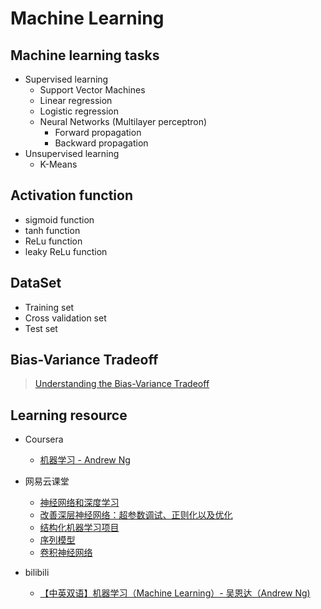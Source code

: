 # Machine Learning

## Machine learning tasks
* Supervised learning
  * Support Vector Machines
  * Linear regression
  * Logistic regression
  * Neural Networks (Multilayer perceptron)
    * Forward propagation
    * Backward propagation
* Unsupervised learning
  * K-Means

## Activation function
* sigmoid function
* tanh function
* ReLu function
* leaky ReLu function

## DataSet
* Training set
* Cross validation set
* Test set

## Bias-Variance Tradeoff
> [Understanding the Bias-Variance Tradeoff](http://scott.fortmann-roe.com/docs/BiasVariance.html)

## Learning resource

* Coursera
  * [机器学习 - Andrew Ng](https://www.coursera.org/learn/machine-learning/home/welcome)

* 网易云课堂
  * [神经网络和深度学习](https://mooc.study.163.com/learn/2001281002?tid=2001392029)
  * [改善深层神经网络：超参数调试、正则化以及优化](https://mooc.study.163.com/learn/2001281003?tid=2001391036)
  * [结构化机器学习项目](https://mooc.study.163.com/learn/2001280004?tid=2001391037)
  * [序列模型](https://mooc.study.163.com/learn/2001280005?tid=2001391038)
  * [卷积神经网络](https://mooc.study.163.com/learn/2001281004?tid=2001392030)

* bilibili
  * [【中英双语】机器学习（Machine Learning）- 吴恩达（Andrew Ng)](https://www.bilibili.com/video/av9912938/)
